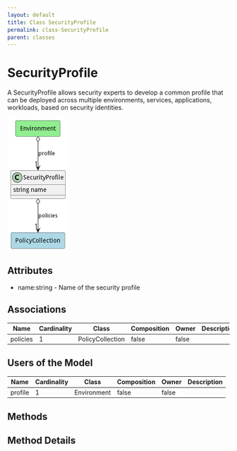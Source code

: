 ```yaml
---
layout: default
title: Class SecurityProfile
permalink: class-SecurityProfile
parent: classes
---
```


# SecurityProfile

A SecurityProfile allows security experts to develop a common profile that can be deployed across multiple environments, services, applications, workloads, based on security identities.

![Logical Diagram](./logical.png)

## Attributes

* name:string - Name of the security profile


## Associations

| Name | Cardinality | Class | Composition | Owner | Description |
| --- | --- | --- | --- | --- | --- |
| policies | 1 | PolicyCollection | false | false |  |



## Users of the Model

| Name | Cardinality | Class | Composition | Owner | Description |
| --- | --- | --- | --- | --- | --- |
| profile | 1 | Environment | false | false |  |





## Methods


<h2>Method Details</h2>
    

